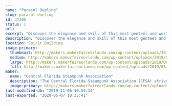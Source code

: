 ```yaml
---
name: "Parasol Dueling"
slug: parasol-dueling
id: 37200
status: 1
url: 
excerpt: "Discover the elegance and skill of this most genteel and worthy competition! Learn the rules of this honorable sport for ladies and observe demonstrations via this interactive activity. Through skillful turns and placements of parasols; precise timing; and through coquettish flirtations, competitors will challenge each other in this Steampunk battle of flair. Demonstration parasols available upon request."
description: "Discover the elegance and skill of this most genteel and worthy competition! Learn the rules of this honorable sport for ladies and observe demonstrations via this interactive activity. Through skillful turns and placements of parasols; precise timing; and through coquettish flirtations, competitors will challenge each other in this Steampunk battle of flair. Demonstration parasols available upon request."
location: Spirit Building
image-primary:
  thumbnail: http://makers.makerfaireorlando.com/wp-content/uploads/2019/08/PD-booth-150x150.jpg
  medium: http://makers.makerfaireorlando.com/wp-content/uploads/2019/08/PD-booth-225x300.jpg
  large: http://makers.makerfaireorlando.com/wp-content/uploads/2019/08/PD-booth.jpg
  full: http://makers.makerfaireorlando.com/wp-content/uploads/2019/08/PD-booth.jpg
maker:
  name: "Central Florida Steampunk Association"
  description: "The Central Florida Steampunk Association (CFSA) strives to bring Steampunk to anyone who is interested in the genre, or interested in learning how we make our props and costumes.  Our members have experience in leather working, jewelry making, sewing, prop making, simple wearable electronics, and much more.  We frequently hold classes in an effort to share our knowledge base and encourage learners to try new skills.  We'll have several items on display to showcase some of the skills and classes we have to offer.  "
  image-primary: http://makers.makerfaireorlando.com/wp-content/uploads/2017/10/Adobe-Spark-1-1024x1024.jpg
last-modified-db: "2019-11-06 10:54:14"
last-exported: "2020-05-07 10:33:41"
---
```

